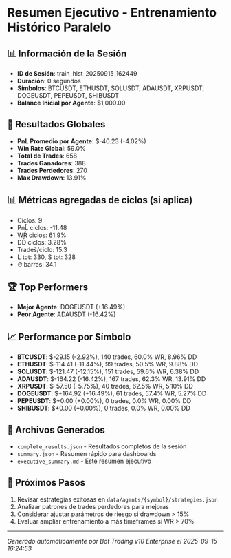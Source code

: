 # Resumen Ejecutivo - Entrenamiento Histórico Paralelo

## 📊 Información de la Sesión
- **ID de Sesión**: train_hist_20250915_162449
- **Duración**: 0 segundos
- **Símbolos**: BTCUSDT, ETHUSDT, SOLUSDT, ADAUSDT, XRPUSDT, DOGEUSDT, PEPEUSDT, SHIBUSDT
- **Balance Inicial por Agente**: $1,000.00

## 🎯 Resultados Globales
- **PnL Promedio por Agente**: $-40.23 (-4.02%)
- **Win Rate Global**: 59.0%
- **Total de Trades**: 658
- **Trades Ganadores**: 388
- **Trades Perdedores**: 270
- **Max Drawdown**: 13.91%

## 📊 Métricas agregadas de ciclos (si aplica)
- Ciclos: 9
- PnL̄ ciclos: -11.48
- WR̄ ciclos: 61.9%
- DD̄ ciclos: 3.28%
- Trades̄/ciclo: 15.3
- L tot: 330, S tot: 328
- ⏱̄ barras: 34.1


## 🏆 Top Performers
- **Mejor Agente**: DOGEUSDT (+16.49%)
- **Peor Agente**: ADAUSDT (-16.42%)

## 📈 Performance por Símbolo
- **BTCUSDT**: $-29.15 (-2.92%), 140 trades, 60.0% WR, 8.96% DD
- **ETHUSDT**: $-114.41 (-11.44%), 99 trades, 50.5% WR, 9.88% DD
- **SOLUSDT**: $-121.47 (-12.15%), 151 trades, 59.6% WR, 6.38% DD
- **ADAUSDT**: $-164.22 (-16.42%), 167 trades, 62.3% WR, 13.91% DD
- **XRPUSDT**: $-57.50 (-5.75%), 40 trades, 62.5% WR, 5.10% DD
- **DOGEUSDT**: $+164.92 (+16.49%), 61 trades, 57.4% WR, 5.27% DD
- **PEPEUSDT**: $+0.00 (+0.00%), 0 trades, 0.0% WR, 0.00% DD
- **SHIBUSDT**: $+0.00 (+0.00%), 0 trades, 0.0% WR, 0.00% DD

## 📁 Archivos Generados
- `complete_results.json` - Resultados completos de la sesión
- `summary.json` - Resumen rápido para dashboards
- `executive_summary.md` - Este resumen ejecutivo

## 🎯 Próximos Pasos
1. Revisar estrategias exitosas en `data/agents/{symbol}/strategies.json`
2. Analizar patrones de trades perdedores para mejoras
3. Considerar ajustar parámetros de riesgo si drawdown > 15%
4. Evaluar ampliar entrenamiento a más timeframes si WR > 70%

---
*Generado automáticamente por Bot Trading v10 Enterprise el 2025-09-15 16:24:53*
